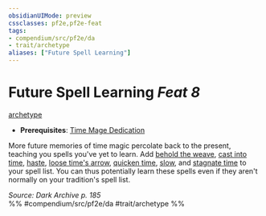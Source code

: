 ```yaml
---
obsidianUIMode: preview
cssclasses: pf2e,pf2e-feat
tags:
- compendium/src/pf2e/da
- trait/archetype
aliases: ["Future Spell Learning"]
---
```

# Future Spell Learning  *Feat 8*  
[archetype](rules/traits/archetype.md "Archetype Feat Trait")  

- **Prerequisites**: [Time Mage Dedication](compendium/feats/time-mage-dedication-da.md)

More future memories of time magic percolate back to the present, teaching you spells you've yet to learn. Add [behold the weave](compendium/spells/behold-the-weave-da.md), [cast into time](compendium/spells/cast-into-time-som.md), [haste](compendium/spells/haste.md), [loose time's arrow](compendium/spells/loose-times-arrow-da.md), [quicken time](compendium/spells/quicken-time-da.md), [slow](compendium/spells/slow.md), and [stagnate time](compendium/spells/stagnate-time-da.md) to your spell list. You can thus potentially learn these spells even if they aren't normally on your tradition's spell list.

*Source: Dark Archive p. 185*  
%% #compendium/src/pf2e/da #trait/archetype %%